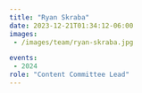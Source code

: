```yaml
---
title: "Ryan Skraba"
date: 2023-12-21T01:34:12-06:00
images: 
 - /images/team/ryan-skraba.jpg

events:
 - 2024
role: "Content Committee Lead"
---
```


